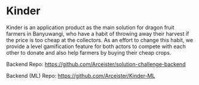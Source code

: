 # Kinder
Kinder is an application product as the main solution for dragon fruit farmers in Banyuwangi, who have a habit of throwing away their harvest if the price is too cheap at the collectors. As an effort to change this habit, we provide a level gamification feature for both actors to compete with each other to donate and also help farmers by buying their cheap crops.

Backend Repo:
https://github.com/Arceister/solution-challenge-backend

Backend (ML) Repo:
https://github.com/Arceister/Kinder-ML 
